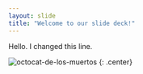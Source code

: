 ```yaml
---
layout: slide
title: "Welcome to our slide deck!"
---
```


Hello. I changed this line.

![octocat-de-los-muertos](https://octodex.github.com/images/octocat-de-los-muertos.jpg)
{: .center}
